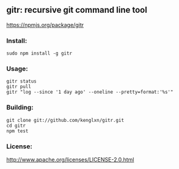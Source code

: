 ## gitr: recursive git command line tool

https://npmjs.org/package/gitr

### Install:

    sudo npm install -g gitr

### Usage:

    gitr status
    gitr pull
    gitr "log --since '1 day ago' --oneline --pretty=format:'%s'"

### Building:

    git clone git://github.com/kenglxn/gitr.git
    cd gitr
    npm test

### License:

http://www.apache.org/licenses/LICENSE-2.0.html